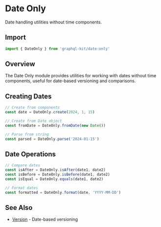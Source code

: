 # Date Only

Date handling utilities without time components.

## Import

```typescript
import { DateOnly } from 'graphql-kit/date-only'
```

## Overview

The Date Only module provides utilities for working with dates without time components, useful for date-based versioning and comparisons.

## Creating Dates

```typescript
// Create from components
const date = DateOnly.create(2024, 1, 15)

// Create from Date object
const fromDate = DateOnly.fromDate(new Date())

// Parse from string
const parsed = DateOnly.parse('2024-01-15')
```

## Date Operations

```typescript
// Compare dates
const isAfter = DateOnly.isAfter(date1, date2)
const isBefore = DateOnly.isBefore(date1, date2)
const isEqual = DateOnly.equals(date1, date2)

// Format dates
const formatted = DateOnly.format(date, 'YYYY-MM-DD')
```

## See Also

- [Version](/api/version) - Date-based versioning